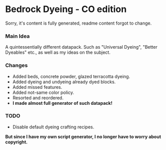 # Bedrock Dyeing - CO edition

Sorry, it's content is fully generated, readme content forgot to change.

### Main Idea

A quintessentially different datapack. Such as "Universal Dyeing", "Better Dyeables" etc., as well as my ideas on the subject.

### Changes

- Added beds, concrete powder, glazed terracotta dyeing.
- Added dyeing and undyeing already dyed blocks.
- Added missed features.
- Added not-same color policy.
- Resorted and reordered.
- **I made almost full generator of such datapack!**

### TODO

- Disable default dyeing crafting recipes.

**But since I have my own script generator, I no longer have to worry about copyright.**
